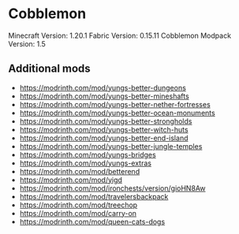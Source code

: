 # Cobblemon

Minecraft Version: 1.20.1
Fabric Version: 0.15.11
Cobblemon Modpack Version: 1.5

## Additional mods
- https://modrinth.com/mod/yungs-better-dungeons
- https://modrinth.com/mod/yungs-better-mineshafts
- https://modrinth.com/mod/yungs-better-nether-fortresses
- https://modrinth.com/mod/yungs-better-ocean-monuments
- https://modrinth.com/mod/yungs-better-strongholds
- https://modrinth.com/mod/yungs-better-witch-huts
- https://modrinth.com/mod/yungs-better-end-island
- https://modrinth.com/mod/yungs-better-jungle-temples
- https://modrinth.com/mod/yungs-bridges
- https://modrinth.com/mod/yungs-extras
- https://modrinth.com/mod/betterend
- https://modrinth.com/mod/yigd
- https://modrinth.com/mod/ironchests/version/gioHN8Aw
- https://modrinth.com/mod/travelersbackpack
- https://modrinth.com/mod/treechop
- https://modrinth.com/mod/carry-on
- https://modrinth.com/mod/queen-cats-dogs